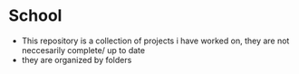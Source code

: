 # School

* This repository is a collection of projects i have worked on, they are not neccesarily complete/ up to date
* they are organized by folders
